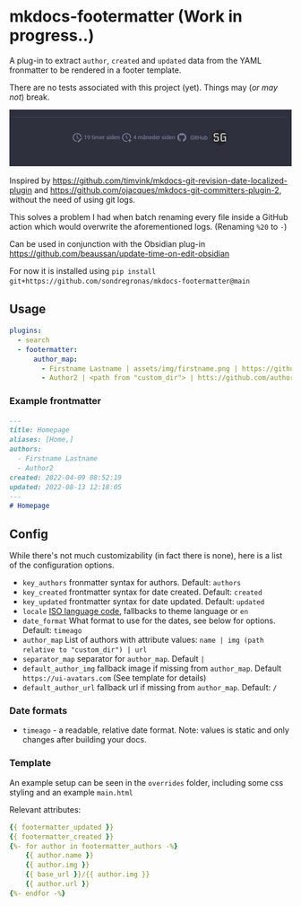 # mkdocs-footermatter (Work in progress..)
A plug-in to extract `author`, `created` and `updated` data from the YAML fronmatter to be rendered in a footer template.

There are no tests associated with this project (yet). Things may (*or may not*) break.

![img.png](img.png)

Inspired by https://github.com/timvink/mkdocs-git-revision-date-localized-plugin and https://github.com/ojacques/mkdocs-git-committers-plugin-2, without the need of using git logs.

This solves a problem I had when batch renaming every file inside a GitHub action which would overwrite the aforementioned logs. (Renaming `%20` to `-`)

Can be used in conjunction with the Obsidian plug-in https://github.com/beaussan/update-time-on-edit-obsidian

For now it is installed using `pip install git+https://github.com/sondregronas/mkdocs-footermatter@main`

## Usage
```yaml
plugins:
  - search
  - footermatter:
      author_map:
        - Firstname Lastname | assets/img/firstname.png | https://github.com/firstnamelastname
        - Author2 | <path from "custom_dir"> | htts://github.com/author2
```

### Example frontmatter
```markdown
---
title: Homepage
aliases: [Home,]
authors:
  - Firstname Lastname
  - Author2
created: 2022-04-09 08:52:19
updated: 2022-08-13 12:18:05
---
# Homepage
```

## Config
While there's not much customizability (in fact there is none), here is a list of the configuration options.

- `key_authors` fronmatter syntax for authors. Default: `authors`
- `key_created` frontmatter syntax for date created. Default: `created`
- `key_updated` frontmatter syntax for date updated. Default: `updated`
- `locale` [ISO language code]((https://github.com/hustcc/timeago/tree/master/src/timeago/locales)), fallbacks to theme language or `en` 
- `date_format` What format to use for the dates, see below for options. Default: `timeago`
- `author_map` List of authors with attribute values: `name | img (path relative to "custom_dir") | url`
- `separator_map` separator for `author_map`. Default `|`
- `default_author_img` fallback image if missing from `author_map`. Default `https://ui-avatars.com` (See template for details)
- `default_author_url` fallback url if missing from `author_map`. Default: `/`

### Date formats
- `timeago` - a readable, relative date format. Note: values is static and only changes after building your docs.

### Template
An example setup can be seen in the `overrides` folder, including some css styling and an example `main.html`

Relevant attributes:
```yaml
{{ footermatter_updated }}
{{ footermatter_created }}
{%- for author in footermatter_authors -%}
    {{ author.name }}
    {{ author.img }} 
    {{ base_url }}/{{ author.img }}
    {{ author.url }}
{%- endfor -%}
```
